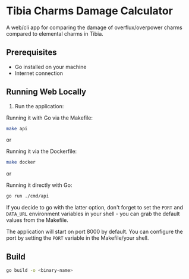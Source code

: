 # Tibia Charms Damage Calculator

A web/cli app for comparing the damage of overflux/overpower charms compared to elemental charms in Tibia.

## Prerequisites

- Go installed on your machine
- Internet connection

## Running Web Locally

1. Run the application:

Running it with Go via the Makefile:

```bash
make api
```

or

Running it via the Dockerfile:

```bash
make docker
```

or

Running it directly with Go:

```bash
go run ./cmd/api
```

If you decide to go with the latter option, don't forget to set the `PORT` and `DATA_URL` environment variables in your shell - you can grab the default values from the Makefile.

The application will start on port 8000 by default. You can configure the port by setting the `PORT` variable in the Makefile/your shell.

## Build

```bash
go build -o <binary-name>
```

